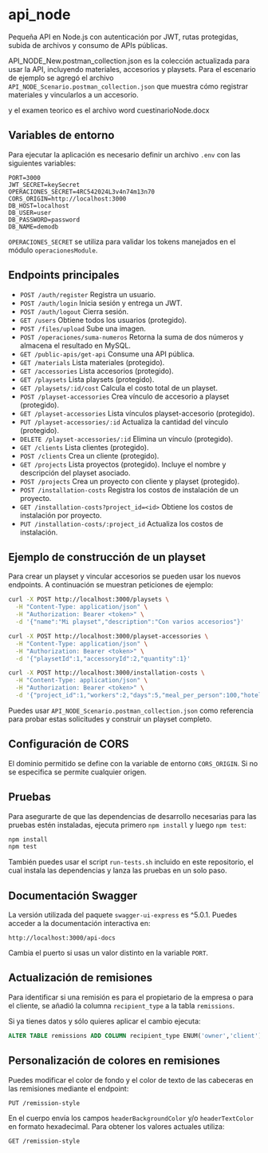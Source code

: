 # api_node
Pequeña API en Node.js con autenticación por JWT, rutas protegidas,
subida de archivos y consumo de APIs públicas.

API_NODE_New.postman_collection.json es la colección actualizada para usar la API, incluyendo materiales, accesorios y playsets. Para el escenario de ejemplo se agregó el archivo `API_NODE_Scenario.postman_collection.json` que muestra cómo registrar materiales y vincularlos a un accesorio.

y el examen teorico es el archivo word cuestinarioNode.docx

## Variables de entorno

Para ejecutar la aplicación es necesario definir un archivo `.env` con las
siguientes variables:

```
PORT=3000
JWT_SECRET=keySecret
OPERACIONES_SECRET=4RC542024L3v4n74m13n70
CORS_ORIGIN=http://localhost:3000
DB_HOST=localhost
DB_USER=user
DB_PASSWORD=password
DB_NAME=demodb
```

`OPERACIONES_SECRET` se utiliza para validar los tokens manejados en el módulo
`operacionesModule`.

## Endpoints principales

- `POST /auth/register` Registra un usuario.
- `POST /auth/login` Inicia sesión y entrega un JWT.
- `POST /auth/logout` Cierra sesión.
- `GET /users` Obtiene todos los usuarios (protegido).
- `POST /files/upload` Sube una imagen.
- `POST /operaciones/suma-numeros` Retorna la suma de dos números y almacena el resultado en MySQL.
- `GET /public-apis/get-api` Consume una API pública.
- `GET /materials` Lista materiales (protegido).
- `GET /accessories` Lista accesorios (protegido).
- `GET /playsets` Lista playsets (protegido).
- `GET /playsets/:id/cost` Calcula el costo total de un playset.
- `POST /playset-accessories` Crea vínculo de accesorio a playset (protegido).
- `GET /playset-accessories` Lista vínculos playset-accesorio (protegido).
- `PUT /playset-accessories/:id` Actualiza la cantidad del vínculo (protegido).
- `DELETE /playset-accessories/:id` Elimina un vínculo (protegido).
- `GET /clients` Lista clientes (protegido).
- `POST /clients` Crea un cliente (protegido).
- `GET /projects` Lista proyectos (protegido). Incluye el nombre y descripción del playset asociado.
- `POST /projects` Crea un proyecto con cliente y playset (protegido).
- `POST /installation-costs` Registra los costos de instalación de un proyecto.
- `GET /installation-costs?project_id=<id>` Obtiene los costos de instalación por proyecto.
- `PUT /installation-costs/:project_id` Actualiza los costos de instalación.

## Ejemplo de construcción de un playset

Para crear un playset y vincular accesorios se pueden usar los nuevos endpoints.
A continuación se muestran peticiones de ejemplo:

```bash
curl -X POST http://localhost:3000/playsets \
  -H "Content-Type: application/json" \
  -H "Authorization: Bearer <token>" \
  -d '{"name":"Mi playset","description":"Con varios accesorios"}'
```

```bash
curl -X POST http://localhost:3000/playset-accessories \
  -H "Content-Type: application/json" \
  -H "Authorization: Bearer <token>" \
  -d '{"playsetId":1,"accessoryId":2,"quantity":1}'
```

```bash
curl -X POST http://localhost:3000/installation-costs \
  -H "Content-Type: application/json" \
  -H "Authorization: Bearer <token>" \
  -d '{"project_id":1,"workers":2,"days":5,"meal_per_person":100,"hotel_per_day":200,"labor_cost":300,"personal_transport":50,"local_transport":80,"extra_expenses":120}'
```

Puedes usar `API_NODE_Scenario.postman_collection.json` como referencia para
probar estas solicitudes y construir un playset completo.

## Configuración de CORS

El dominio permitido se define con la variable de entorno `CORS_ORIGIN`. Si no se
especifica se permite cualquier origen.

## Pruebas

Para asegurarte de que las dependencias de desarrollo necesarias para las
pruebas estén instaladas, ejecuta primero `npm install` y luego `npm test`:

```bash
npm install
npm test
```

También puedes usar el script `run-tests.sh` incluido en este repositorio, el
cual instala las dependencias y lanza las pruebas en un solo paso.

## Documentación Swagger

La versión utilizada del paquete `swagger-ui-express` es ^5.0.1. Puedes acceder a la documentación interactiva en:

```
http://localhost:3000/api-docs
```

Cambia el puerto si usas un valor distinto en la variable `PORT`.

## Actualización de remisiones

Para identificar si una remisión es para el propietario de la empresa o para el cliente, se añadió la columna `recipient_type` a la tabla `remissions`.

Si ya tienes datos y sólo quieres aplicar el cambio ejecuta:

```sql
ALTER TABLE remissions ADD COLUMN recipient_type ENUM('owner','client') DEFAULT 'owner';
```

## Personalización de colores en remisiones

Puedes modificar el color de fondo y el color de texto de las cabeceras en las remisiones mediante el endpoint:

```http
PUT /remission-style
```

En el cuerpo envía los campos `headerBackgroundColor` y/o `headerTextColor` en formato hexadecimal. Para obtener los valores actuales utiliza:

```http
GET /remission-style
```
